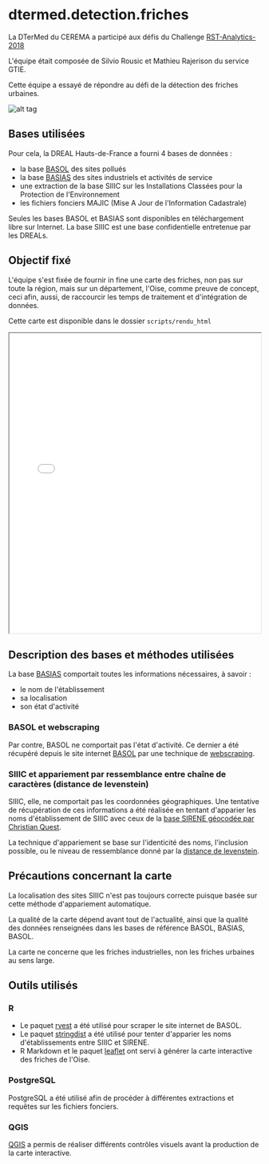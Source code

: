 # dtermed.detection.friches
La DTerMed du CEREMA a participé aux défis du Challenge [RST-Analytics-2018](https://www.cerema.fr/fr/actualites/cerema-sera-au-challenge-rst-analytics-19-20-juin-solutions)

L'équipe était composée de Silvio Rousic et Mathieu Rajerison du service GTIE.

Cette équipe a essayé de répondre au défi de la détection des friches urbaines.

![alt tag](https://user-images.githubusercontent.com/19548578/42260183-bacea1da-7f63-11e8-85fa-4bf5dccbbc3b.png)


## Bases utilisées
Pour cela, la DREAL Hauts-de-France a fourni 4 bases de données :

- la base [BASOL](https://basol.developpement-durable.gouv.fr/recherche.php) des sites pollués
- la base [BASIAS](http://www.georisques.gouv.fr/dossiers/inventaire-historique-des-sites-industriels-et-activites-de-service-basias#/) des sites industriels et activités de service
- une extraction de la base SIIIC sur les Installations Classées pour la Protection de l'Environnement
- les fichiers fonciers MAJIC (Mise A Jour de l'Information Cadastrale)

Seules les bases BASOL et BASIAS sont disponibles en téléchargement libre sur Internet. La base SIIIC est une base confidentielle entretenue par les DREALs.

## Objectif fixé
L'équipe s'est fixée de fournir in fine une carte des friches, non pas sur toute la région, mais sur un département, l'Oise, comme preuve de concept, ceci afin, aussi, de raccourcir les temps de traitement et d'intégration de données.

Cette carte est disponible dans le dossier `scripts/rendu_html`
<iframe src="scripts/rendu_html/rendu.html" width=100% height=600></iframe>


## Description des bases et méthodes utilisées
La base [BASIAS](http://www.georisques.gouv.fr/dossiers/inventaire-historique-des-sites-industriels-et-activites-de-service-basias#/) comportait toutes les informations nécessaires, à savoir :

- le nom de l'établissement
- sa localisation
- son état d'activité

### BASOL et webscraping
Par contre, BASOL ne comportait pas l'état d'activité. Ce dernier a été récupéré depuis le site internet [BASOL](https://basol.developpement-durable.gouv.fr/recherche.php) par une technique de [webscraping](https://fr.wikipedia.org/wiki/Web_scraping).

### SIIIC et appariement par ressemblance entre chaîne de caractères (distance de levenstein)
SIIIC, elle, ne comportait pas les coordonnées géographiques. Une tentative de récupération de ces informations a été réalisée en tentant d'apparier les noms d'établissement de SIIIC avec ceux de la [base SIRENE géocodée par Christian Quest](http://data.cquest.org/geo_sirene/).

La technique d'appariement se base sur l'identicité des noms, l'inclusion possible, ou le niveau de ressemblance donné par la [distance de levenstein](https://fr.wikipedia.org/wiki/Distance_de_Levenshtein).

## Précautions concernant la carte
La localisation des sites SIIIC n'est pas toujours correcte puisque basée sur cette méthode d'appariement automatique.

La qualité de la carte dépend avant tout de l'actualité, ainsi que la qualité des données renseignées dans les bases de référence BASOL, BASIAS, BASOL.

La carte ne concerne que les friches industrielles, non les friches urbaines au sens large.

## Outils utilisés

### R
- Le paquet [rvest](https://cran.r-project.org/web/packages/rvest/index.html) a été utilisé pour scraper le site internet de BASOL.
- Le paquet [stringdist](https://cran.r-project.org/web/packages/stringdist/index.html) a été utilisé pour tenter d'apparier les noms d'établissements entre SIIIC et SIRENE.
- R Markdown et le paquet [leaflet](https://rstudio.github.io/leaflet/) ont servi à générer la carte interactive des friches de l'Oise.

### PostgreSQL
PostgreSQL a été utilisé afin de procéder à différentes extractions et requêtes sur les fichiers fonciers.

### QGIS
[QGIS](https://fr.wikipedia.org/wiki/QGIS) a permis de réaliser différents contrôles visuels avant la production de la carte interactive.



